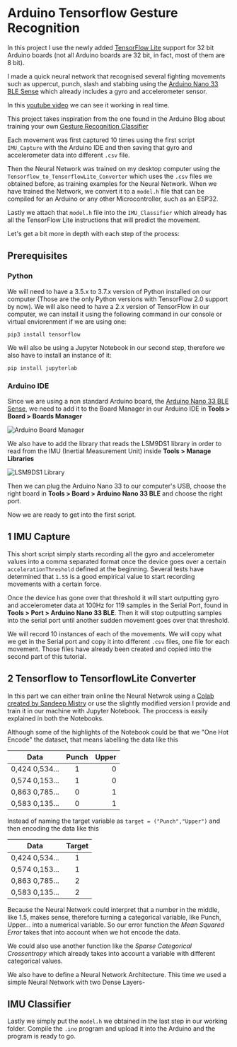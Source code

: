 # Arduino Tensorflow Gesture Recognition
In this project I use the newly added [TensorFlow Lite](https://www.tensorflow.org/lite/microcontrollers) support for 32 bit Arduino boards (not all Arduino boards are 32 bit, in fact, most of them are 8 bit).

I made a quick neural network that recognised several fighting movements such as uppercut, punch, slash and stabbing using the [Arduino Nano 33 BLE Sense](https://store.arduino.cc/arduino-nano-33-ble-sense) which already includes a gyro and accelerometer sensor. 

In this [youtube video](https://www.youtube.com/watch?v=UlTW5wlSB3c) we can see it working in real time.

This project takes inspiration from the one found in the Arduino Blog about training your own [Gesture Recognition Classifier](https://blog.arduino.cc/2019/10/15/get-started-with-machine-learning-on-arduino/)

Each movement was first captured 10 times using the first script `IMU_Capture` with the Arduino IDE and then saving that gyro and accelerometer data into different `.csv` file.

Then the Neural Network was trained on my desktop computer using the `Tensorflow_to_TensorflowLite_Converter` which uses the `.csv` files we obtained before, as training examples for the Neural Network. When we have trained the Network, we convert it to a `model.h` file that can be compiled for an Arduino or any other Microcontroller, such as an ESP32.

Lastly we attach that `model.h` file into the `IMU_Classifier` which already has all the TensorFlow Lite instructions that will predict the movement.

Let's get a bit more in depth with each step of the process:

## Prerequisites

### Python

We will need to have a 3.5.x to 3.7.x version of Python installed on our computer (Those are the only Python versions with TensorFlow 2.0 support by now). We will also need to have a 2.x version of TensorFlow in our computer, we can install it using the following command in our console or virtual enviorenment if we are using one:

`pip3 install tensorflow`

We will also be using a Jupyter Notebook in our second step, therefore we also have to install an instance of it:

`pip install jupyterlab`

### Arduino IDE

Since we are using a non standard Arduino board, the [Arduino Nano 33 BLE Sense](https://store.arduino.cc/arduino-nano-33-ble-sense), we need to add it to the Board Manager in our Arduino IDE in **Tools > Board > Boards Manager**

![Arduino Board Manager](https://lh4.googleusercontent.com/k88wXiRDpbadmTW1EreSetBJwHgMN3IP4skuTRywedIgp2aAWvzg3mqyDPZ2_fafH7tFXK-GtFwPEcnMAM0fqfa8XeYCc7orh6LXg4pD2_fKu1JQqw8LALMHfv6lFIBA3a_9pYeg)

We also have to add the library that reads the LSM9DS1 library in order to read from the IMU (Inertial Measurement Unit) inside **Tools > Manage Libraries**

![LSM9DS1 Library](https://lh6.googleusercontent.com/70d7uyocSAzU5B6ytAwSNCtsuguE64yHl_fDjND__IW5K8N2qnmXels6cgOAiKRzRT_4rfr-JyC3lPy5XOz29700xKLLSFOCdN6UEJiUMCfwNmZOXUOye5s7j6lV6VN93gJDNE32)

Then we can plug the Arduino Nano 33 to our computer's USB, choose the right board in **Tools > Board > Arduino Nano 33 BLE** and choose the right port.

Now we are ready to get into the first script.

## 1 IMU Capture

This short script simply starts recording all the gyro and accelerometer values into a comma separated format once the device goes over a certain `accelerationThreshold` defined at the beginning. Several tests have determined that `1.55` is a good empirical value to start recording movements with a certain force.

Once the device has gone over that threshold it will start outputting gyro and accelerometer data at 100Hz for 119 samples in the Serial Port, found in **Tools > Port > Arduino Nano 33 BLE**. Then it will stop outputting samples into the serial port until another sudden movement goes over that threshold.

We will record 10 instances of each of the movements. We will copy what we get in the Serial port and copy it into different `.csv` files, one file for each movement. Those files have already been created and copied into the second part of this tutorial.

## 2 Tensorflow to TensorflowLite Converter

In this part we can either train online the Neural Netwrok using a [Colab created by Sandeep Mistry](https://colab.research.google.com/github/arduino/ArduinoTensorFlowLiteTutorials/blob/master/GestureToEmoji/arduino_tinyml_workshop.ipynb) or use the slightly modified version I provide and train it in our machine with Jupyter Notebook. The proccess is easily explained in both the Notebooks.

Although some of the highlights of the Notebook could be that we "One Hot Encode" the dataset, that means labelling the data like this

| Data          | Punch         | Upper |
| ------------- |:-------------:| -----:|
| 0,424 0,534...| 1 | 0 |
| 0,574 0,153...| 1 | 0 |
| 0,863 0,785...| 0 | 1 |
| 0,583 0,135...| 0 | 1 |

Instead of naming the target variable as `target = ("Punch","Upper")` and then encoding the data like this

| Data          | Target         |
| ------------- |:-------------:|
| 0,424 0,534...| 1 |
| 0,574 0,153...| 1 |
| 0,863 0,785...| 2 |
| 0,583 0,135...| 2 |

Because the Neural Network could interpret that a number in the middle, like 1.5, makes sense, therefore turning a categorical variable, like Punch, Upper... into a numerical variable. So our error function the *Mean Squared Error* takes that into account when we hot encode the data.

We could also use another function like the *Sparse Categorical Crossentropy* which already takes into account a variable with different categorical values.

We also have to define a Neural Network Architecture. This time we used a simple Neural Network with two Dense Layers-

## IMU Classifier

Lastly we simply put the `model.h` we obtained in the last step in our working folder. Compile the `.ino` program and upload it into the Arduino and the program is ready to go.

